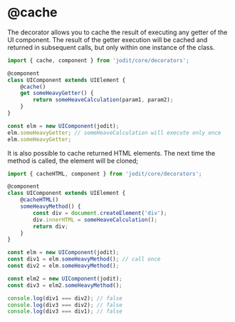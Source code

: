 # @cache

The decorator allows you to cache the result of executing any getter of the UI component.
The result of the getter execution will be cached and returned in subsequent calls, but only within one instance of the class.

```typescript
import { cache, component } from 'jodit/core/decorators';

@component
class UIComponent extends UIElement {
	@cache()
	get someHeavyGetter() {
		return someHeaveCalculation(param1, param2);
	}
}

const elm = new UIComponent(jodit);
elm.someHeavyGetter; // someHeaveCalculation will execute only once
elm.someHeavyGetter;
```

It is also possible to cache returned HTML elements. The next time the method is called, the element will be cloned;

```typescript
import { cacheHTML, component } from 'jodit/core/decorators';

@component
class UIComponent extends UIElement {
	@cacheHTML()
	someHeavyMethod() {
		const div = document.createElement('div');
		div.innerHTML = someHeaveCalculation();
		return div;
	}
}

const elm = new UIComponent(jodit);
const div1 = elm.someHeavyMethod(); // call once
const div2 = elm.someHeavyMethod();

const elm2 = new UIComponent(jodit);
const div3 = elm2.someHeavyMethod();

console.log(div1 === div2); // false
console.log(div3 === div2); // false
console.log(div3 === div1); // false
```

```

```
